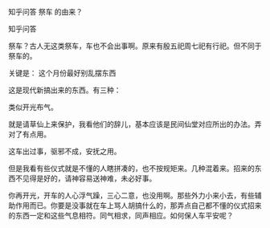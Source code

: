  
 知乎问答 祭车 的由来？ 
 
 
 
 
 
 知乎问答 
 
 

 

 祭车？古人无这类祭车，车也不会出事啊。原来有殷五祀周七祀有行祀。但不同于祭车的。

 

 关键是： 这个月份最好别乱摆东西

 

 这是现代新搞出来的东西。有三种：

 类似开光布气。

 就是请草仙上来保护，我看他们的辞儿，基本应该是民间仙堂对应所出的办法。弄对了有点用。

 这车出过事，驱邪不成，安抚之用。

 

 但是我看有些仪式就是不懂的人瞎拼凑的，也不按规矩来。几种混着来。招来的东西不见得是好的，请神容易送神难，未必好事。

 

 你再开光，开车的人心浮气躁，三心二意，也没用啊。那些外力小来小去，有些辅助作用而已。你要是没事就在车上骂人胡搞什么的，那弄点自己都不懂的仪式招来的东西一定和这些气息相符。同气相求，同声相应。如何保人车平安呢？ 